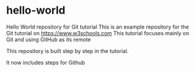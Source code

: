# hello-world
Hello World repository for Git tutorial
This is an example repository for the Git tutorial on https://www.w3schools.com
This tutorial focuses mainly on Git and using GitHub as its remote

This repository is built step by step in the tutorial.

It now includes steps for Github
